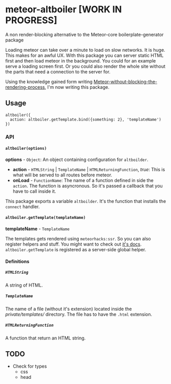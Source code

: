 # meteor-altboiler [WORK IN PROGRESS]

A non render-blocking alternative to the Meteor-core boilerplate-generator package

Loading meteor can take over a minute to load on slow networks. It is huge. This makes for an awful UX. With this package you can server static HTML first and then load meteor in the background. You could for an example serve a loading screen first. Or you could also render the whole site without the parts that need a connection to the server for.

Using the knowledge gained form writing [Meteor-without-blocking-the-rendering-process](https://github.com/Kriegslustig/Meteor-without-blocking-the-rendering-process), I'm now writing this package.

## Usage

```
altboiler({
  action: altboiler.getTemplate.bind({something: 2}, 'templateName')
})
```

### API

#### `altboiler(options)`

**options** - `Object`:
An object containing configuration for `altboilder`.
  * **action** - `HTMLString` | `TemplateName` | `HTMLReturningFunction`, *true*: This is what will be served to all routes before meteor.
  * **onLoad** - `FunctionName`: The name of a function defined in side the `action`. The function is asyncronous. So it's passed a callback that you have to call inside it.

This package exports a variable `altboilder`. It's the function that installs the `connect` handler.

#### `altboiler.getTemplate(templateName)`

**templateName** - `TemplateName`

The templates gets rendered using `meteorhacks:ssr`. So you can also register helpers and stuff. You might want to check out [it's docs](https://github.com/meteorhacks/meteor-ssr). `altboiler.getTemplate` is registered as a server-side global helper.

#### Definitions

##### `HTMLString`
A string of HTML.

##### `TemplateName`
The name of a file (without it's extension) located inside the _private/templates/_ directory. The file has to have the `.html` extension.

##### `HTMLReturningFunction`
A function that return an HTML string.

## TODO

* Check for types
  * css
  * head